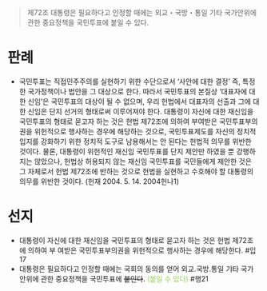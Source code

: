 > 제72조
> 대통령은 필요하다고 인정할 때에는 외교・국방・통일 기타 국가안위에 관한 중요정책을 국민투표에 붙일 수 있다.

# 판례
- 국민투표는 직접민주주의를 실현하기 위한 수단으로서 ‘사안에 대한 결정’ 즉, 특정한 국가정책이나 법안을 그 대상으로 한다. 따라서 국민투표의 본질상 ‘대표자에 대한 신임’은 국민투표의 대상이 될 수 없으며, 우리 헌법에서 대표자의 선출과 그에 대한 신임은 단지 선거의 형태로써 이루어져야 한다. 대통령이 자신에 대한 재신임을 국민투표의 형태로 묻고자 하는 것은 헌법 제72조에 의하여 부여받은 국민투표부의권을 위헌적으로 행사하는 경우에 해당하는 것으로, 국민투표제도를 자신의 정치적 입지를 강화하기 위한 정치적 도구로 남용해서는 안 된다는 헌법적 의무를 위반한 것이다. 물론, 대통령이 위헌적인 재신임 국민투표를 단지 제안만 하였을 뿐 강행하지는 않았으나, 헌법상 허용되지 않는 재신임 국민투표를 국민들에게 제안한 것은 그 자체로서 헌법 제72조에 반하는 것으로 헌법을 실현하고 수호해야 할 대통령의 의무를 위반한 것이다. (헌재 2004. 5. 14. 2004헌나1)
# 선지
- 대통령이 자신에 대한 재신임을 국민투표의 형태로 묻고자 하는 것은 헌법 제72조에 의하여 부 여받은 국민투표부의권을 위헌적으로 행사하는 경우에 해당한다. #입17
- 대통령은 필요하다고 인정할 때에는 국회의 동의를 얻어 외교․국방․통일 기타 국가안위에 관한 중요정책을 국민투표에 ~~붙인다~~. <font color="#92d050">(붙일 수 있다)</font> #행21
